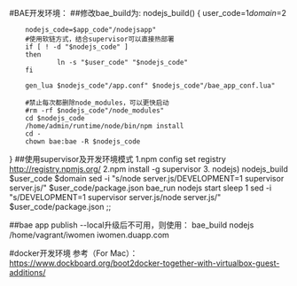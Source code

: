 #BAE开发环境：
##修改bae_build为:
nodejs_build()
{
        user_code=$1
        domain=$2

        nodejs_code=$app_code"/nodejsapp"
        #使用软链方式，结合supervisor可以直接热部署
        if [ ! -d "$nodejs_code" ]
        then
                ln -s "$user_code" "$nodejs_code"
        fi

        gen_lua $nodejs_code"/app.conf" $nodejs_code"/bae_app_conf.lua"

	    #禁止每次都删除node_modules，可以更快启动
        #rm -rf $nodejs_code"/node_modules"
        cd $nodejs_code
        /home/admin/runtime/node/bin/npm install
        cd -
        chown bae:bae -R $nodejs_code
}
##使用supervisor及开发环境模式
        1.npm config set registry http://registry.npmjs.org/
        2.npm install -g supervisor
        3.
        nodejs)
                nodejs_build $user_code $domain
                sed -i "s/node server.js/DEVELOPMENT=1 supervisor server.js/" $user_code/package.json
                bae_run nodejs start
                sleep 1
                sed -i "s/DEVELOPMENT=1 supervisor server.js/node server.js/" $user_code/package.json
                ;;

##bae app publish --local升级后不可用，则使用：
bae_build nodejs /home/vagrant/iwomen iwomen.duapp.com

#docker开发环境
参考（For Mac）：https://www.dockboard.org/boot2docker-together-with-virtualbox-guest-additions/
